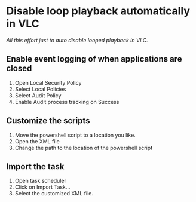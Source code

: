 # Disable loop playback automatically in VLC
*All this effort just to auto disable looped playback in VLC.*

## Enable event logging of when applications are closed
1. Open Local Security Policy
2. Select Local Policies
3. Select Audit Policy
4. Enable Audit process tracking on Success

## Customize the scripts
1. Move the powershell script to a location you like.
2. Open the XML file
3. Change the path to the location of the powershell script

## Import the task
1. Open task scheduler
2. Click on Import Task...
3. Select the customized XML file.
